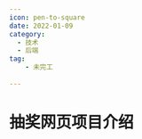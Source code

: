 ```yaml
---
icon: pen-to-square
date: 2022-01-09
category:
  - 技术
  - 后端
tag:
    - 未完工
    
---
```


# 抽奖网页项目介绍